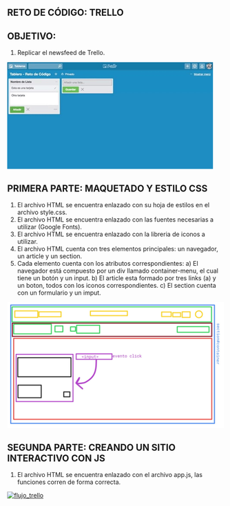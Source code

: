 ## RETO DE CÓDIGO: TRELLO

## OBJETIVO:
1. Replicar el newsfeed de Trello.

![Twitter Weebsite](assets/images/trello.jpg)

## PRIMERA PARTE: MAQUETADO Y ESTILO CSS
1. El archivo HTML se encuentra enlazado con su hoja de estilos en el archivo style.css.
2. El archivo HTML se encuentra enlazado con las fuentes necesarias a utilizar (Google Fonts).
3. El archivo HTML se encuentra enlazado con la libreria de iconos a utilizar.
4. El archivo HTML cuenta con tres elementos principales: un navegador, un article y un section.
5. Cada elemento cuenta con los atributos correspondientes:
   a) El navegador está compuesto por un div llamado container-menu, el cual tiene un botón y un input.
   b) El article esta formado por tres links (a) y un boton, todos con los iconos correspondientes.
   c) El section cuenta con un formulario y un imput.

![Diagrama Maquetado](assets/images/maquetado.jpg)

## SEGUNDA PARTE: CREANDO UN SITIO INTERACTIVO CON JS
1. El archivo HTML se encuentra enlazado con el archivo app.js, las funciones corren de forma correcta.


<a href="https://ibb.co/eTnMnw"><img src="https://image.ibb.co/iKGE7w/flujo_trello.jpg" alt="flujo_trello" border="0"></a>
